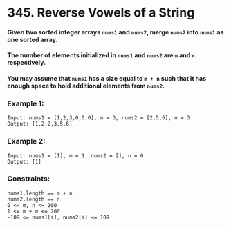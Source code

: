 # 345. Reverse Vowels of a String

#### Given two sorted integer arrays `nums1` and `nums2`, merge `nums2` into `nums1` as one sorted array.

#### The number of elements initialized in `nums1` and `nums2` are `m` and `n` respectively. 

#### You may assume that `nums1` has a size equal to `m + n` such that it has enough space to hold additional elements from `nums2`.


### Example 1:

```
Input: nums1 = [1,2,3,0,0,0], m = 3, nums2 = [2,5,6], n = 3
Output: [1,2,2,3,5,6]
```
### Example 2:

```
Input: nums1 = [1], m = 1, nums2 = [], n = 0
Output: [1]
```

### Constraints:
```
nums1.length == m + n
nums2.length == n
0 <= m, n <= 200
1 <= m + n <= 200
-109 <= nums1[i], nums2[i] <= 109
```
